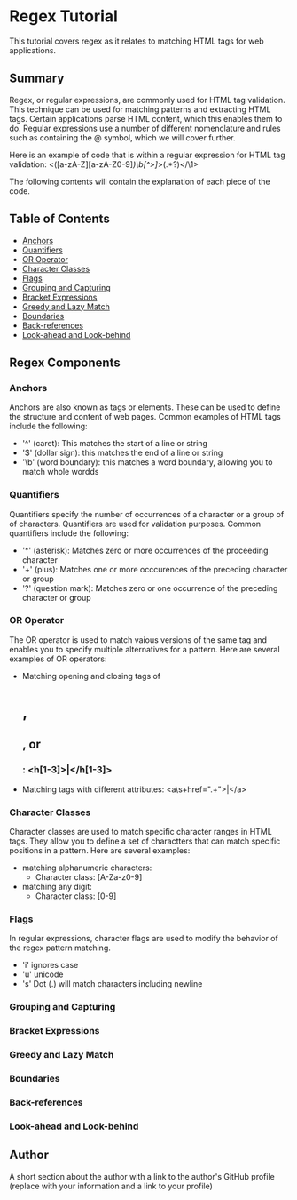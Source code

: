 # Regex Tutorial

This tutorial covers regex as it relates to matching HTML tags for web applications. 

## Summary

Regex, or regular expressions, are commonly used for HTML tag validation. This technique can be used for matching patterns and extracting HTML tags. Certain applications parse HTML content, which this enables them to do. Regular expressions use a number of different nomenclature and rules such as containing the @ symbol, which we will cover further.

Here is an example of code that is within a regular expression for HTML tag validation: 
<([a-zA-Z][a-zA-Z0-9]*)\b[^>]*>(.*?)<\/\1>

The following contents will contain the explanation of each piece of the code. 

## Table of Contents

- [Anchors](#anchors)
- [Quantifiers](#quantifiers)
- [OR Operator](#or-operator)
- [Character Classes](#character-classes)
- [Flags](#flags)
- [Grouping and Capturing](#grouping-and-capturing)
- [Bracket Expressions](#bracket-expressions)
- [Greedy and Lazy Match](#greedy-and-lazy-match)
- [Boundaries](#boundaries)
- [Back-references](#back-references)
- [Look-ahead and Look-behind](#look-ahead-and-look-behind)

## Regex Components

### Anchors
Anchors are also known as tags or elements. These can be used to define the structure and content of web pages. Common examples of HTML tags include the following: 

- '^' (caret): This matches the start of a line or string
- '$' (dollar sign): this matches the end of a line or string
- '\b' (word boundary): this matches a word boundary, allowing you to match whole wordds

### Quantifiers
Quantifiers specify the number of occurrences of a character or a group of of characters. Quantifiers are used for validation purposes. Common quantifiers include the following:
- '*' (asterisk): Matches zero or more occurrences of the proceeding character
- '+' (plus): Matches one or more occcurences of the preceding character or group
- '?' (question mark): Matches zero or one occurrence of the preceding character or group

### OR Operator
The OR operator is used to match vaious versions of the same tag and enables you to specify multiple alternatives for a pattern. Here are several examples of OR operators:
- Matching opening and closing tags of <h1>, <h2>, or <h3>: <h[1-3]>|<\/h[1-3]>
- Matching <a> tags with different attributes: <a\s+href=".+">|<\/a>

### Character Classes
Character classes are used to match specific character ranges in HTML tags. They allow you to define a set of charactters that can match specific positions in a pattern. Here are several examples: 
- matching alphanumeric characters:
    - Character class: [A-Za-z0-9]
- matching any digit:
    - Character class: [0-9]

### Flags
In regular expressions, character flags are used to modify the behavior of the regex pattern matching.
- 'i' ignores case
- 'u' unicode
- 's' Dot (.) will match characters including newline

### Grouping and Capturing

### Bracket Expressions

### Greedy and Lazy Match

### Boundaries

### Back-references

### Look-ahead and Look-behind

## Author

A short section about the author with a link to the author's GitHub profile (replace with your information and a link to your profile)
